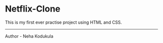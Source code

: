 # Netflix-Clone
This is my first ever practise project using HTML and CSS.
<hr>
Author - Neha Kodukula
